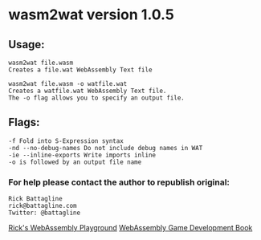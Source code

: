 # wasm2wat version 1.0.5


## Usage:
    wasm2wat file.wasm
    Creates a file.wat WebAssembly Text file
    
    wasm2wat file.wasm -o watfile.wat
    Creates a watfile.wat WebAssembly Text file.
    The -o flag allows you to specify an output file.

## Flags:
    -f Fold into S-Expression syntax
    -nd --no-debug-names Do not include debug names in WAT
    -ie --inline-exports Write imports inline
    -o is followed by an output file name

### For help please contact the author to republish original:
    Rick Battagline
    rick@battagline.com
    Twitter: @battagline
    
[Rick's WebAssembly Playground](https://embed.com/wasm/)
[WebAssembly Game Development Book](http://wasmbook.com)
